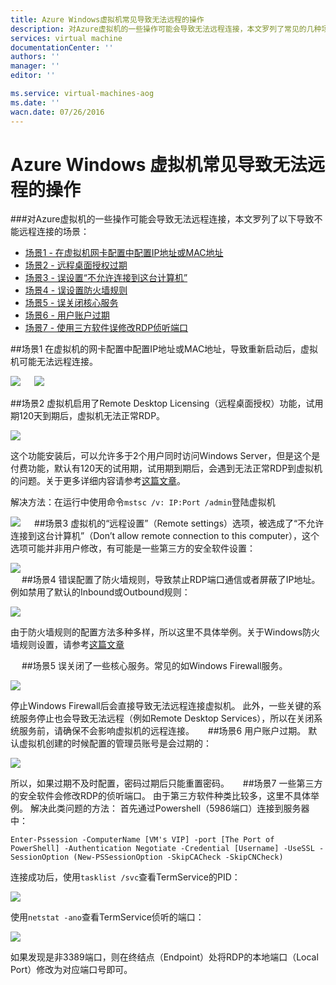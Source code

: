 ```yaml
---
title: Azure Windows虚拟机常见导致无法远程的操作
description: 对Azure虚拟机的一些操作可能会导致无法远程连接，本文罗列了常见的几种场景。
services: virtual machine
documentationCenter: ''
authors: ''
manager: ''
editor: ''

ms.service: virtual-machines-aog
ms.date: ''
wacn.date: 07/26/2016
---
```


# Azure Windows 虚拟机常见导致无法远程的操作

###对Azure虚拟机的一些操作可能会导致无法远程连接，本文罗列了以下导致不能远程连接的场景：

- [场景1 - 在虚拟机网卡配置中配置IP地址或MAC地址](#scenario01)
- [场景2 - 远程桌面授权过期](#scenario02)
- [场景3 - 误设置“不允许连接到这台计算机”](#scenario03)
- [场景4 - 误设置防火墙规则](#scenario04)
- [场景5 - 误关闭核心服务](#scenario05)
- [场景6 - 用户账户过期](#scenario06)
- [场景7 - 使用三方软件误修改RDP侦听端口](#scenario07)

##<a id="scenario01"></a>场景1
在虚拟机的网卡配置中配置IP地址或MAC地址，导致重新启动后，虚拟机可能无法远程连接。

![](./media/aog-virtual-machines-windows-scenarios-unable-to-remote/scenario-01-01.png) 
 
![](./media/aog-virtual-machines-windows-scenarios-unable-to-remote/scenario-01-02.png) 

##<a id="scenario02"></a>场景2
虚拟机启用了Remote Desktop Licensing（远程桌面授权）功能，试用期120天到期后，虚拟机无法正常RDP。

![](./media/aog-virtual-machines-windows-scenarios-unable-to-remote/scenario-02-01.png) 

这个功能安装后，可以允许多于2个用户同时访问Windows Server，但是这个是付费功能，默认有120天的试用期，试用期到期后，会遇到无法正常RDP到虚拟机的问题。关于更多详细内容请参考[这篇文章](https://technet.microsoft.com/zh-cn/library/cc725933%28v=ws.11%29.aspx?f=255&MSPPError=-2147217396)。

解决方法：在运行中使用命令`mstsc /v: IP:Port /admin`登陆虚拟机

![](./media/aog-virtual-machines-windows-scenarios-unable-to-remote/scenario-02-02.png) 
 
##<a id="scenario03"></a>场景3
虚拟机的“远程设置”（Remote settings）选项，被选成了“不允许连接到这台计算机”（Don’t allow remote connection to this computer），这个选项可能并非用户修改，有可能是一些第三方的安全软件设置：

![](./media/aog-virtual-machines-windows-scenarios-unable-to-remote/scenario-03-01.png)  
 
##<a id="scenario04"></a>场景4
错误配置了防火墙规则，导致禁止RDP端口通信或者屏蔽了IP地址。
例如禁用了默认的Inbound或Outbound规则：

![](./media/aog-virtual-machines-windows-scenarios-unable-to-remote/scenario-04-01.png)  

由于防火墙规则的配置方法多种多样，所以这里不具体举例。关于Windows防火墙规则设置，请参考[这篇文章](https://technet.microsoft.com/zh-cn/library/cc753558%28v=ws.11%29.aspx)

 
##<a id="scenario05"></a>场景5
误关闭了一些核心服务。常见的如Windows Firewall服务。 

![](./media/aog-virtual-machines-windows-scenarios-unable-to-remote/scenario-05-01.png)  

停止Windows Firewall后会直接导致无法远程连接虚拟机。
此外，一些关键的系统服务停止也会导致无法远程（例如Remote Desktop Services），所以在关闭系统服务前，请确保不会影响虚拟机的远程连接。
 
##<a id="scenario06"></a>场景6
用户账户过期。
默认虚拟机创建的时候配置的管理员账号是会过期的：

![](./media/aog-virtual-machines-windows-scenarios-unable-to-remote/scenario-06-01.png)   

所以，如果过期不及时配置，密码过期后只能重置密码。
 
##<a id="scenario07"></a>场景7
一些第三方的安全软件会修改RDP的侦听端口。
由于第三方软件种类比较多，这里不具体举例。
解决此类问题的方法：
首先通过Powershell（5986端口）连接到服务器中：

```
Enter-Pssession -ComputerName [VM's VIP] -port [The Port of PowerShell] -Authentication Negotiate -Credential [Username] -UseSSL -SessionOption (New-PSSessionOption -SkipCACheck -SkipCNCheck)
```

连接成功后，使用`tasklist /svc`查看TermService的PID：

![](./media/aog-virtual-machines-windows-scenarios-unable-to-remote/scenario-07-01.png)  

使用`netstat -ano`查看TermService侦听的端口：

![](./media/aog-virtual-machines-windows-scenarios-unable-to-remote/scenario-07-02.png)  

如果发现是非3389端口，则在终结点（Endpoint）处将RDP的本地端口（Local Port）修改为对应端口号即可。